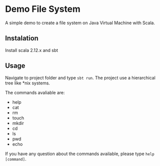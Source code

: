 # Demo File System

A simple demo to create a file system on Java Virtual Machine with Scala.

## Instalation
Install scala 2.12.x and sbt

## Usage
Navigate to project folder and type `sbt run`. The project use a hierarchical tree like *nix systems.

The commands avaliable are:
- help
- cat
- rm
- touch
- mkdir
- cd
- ls
- pwd
- echo

If you have any question about the commands available, please type `help [command]`. 